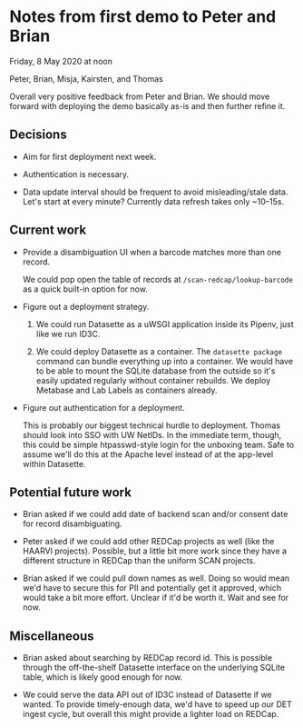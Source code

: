 # Notes from first demo to Peter and Brian

Friday, 8 May 2020 at noon

Peter, Brian, Misja, Kairsten, and Thomas

Overall very positive feedback from Peter and Brian.  We should move forward
with deploying the demo basically as-is and then further refine it.

## Decisions

  - Aim for first deployment next week.

  - Authentication is necessary.

  - Data update interval should be frequent to avoid misleading/stale data.
    Let's start at every minute?  Currently data refresh takes only ~10–15s.

## Current work

  - Provide a disambiguation UI when a barcode matches more than one record.

    We could pop open the table of records at `/scan-redcap/lookup-barcode` as
    a quick built-in option for now.

  - Figure out a deployment strategy.

    1. We could run Datasette as a uWSGI application inside its Pipenv, just
       like we run ID3C.

    2. We could deploy Datasette as a container.  The `datasette package`
       command can bundle everything up into a container.  We would have to be
       able to mount the SQLite database from the outside so it's easily
       updated regularly without container rebuilds.  We deploy Metabase and
       Lab Labels as containers already.

  - Figure out authentication for a deployment.

    This is probably our biggest technical hurdle to deployment.  Thomas should
    look into SSO with UW NetIDs.  In the immediate term, though, this could be
    simple htpasswd-style login for the unboxing team.  Safe to assume we'll do
    this at the Apache level instead of at the app-level within Datasette.

## Potential future work

  - Brian asked if we could add date of backend scan and/or consent date for
    record disambiguating.

  - Peter asked if we could add other REDCap projects as well (like the HAARVI
    projects).  Possible, but a little bit more work since they have a
    different structure in REDCap than the uniform SCAN projects.

  - Brian asked if we could pull down names as well.  Doing so would mean we'd
    have to secure this for PII and potentially get it approved, which would
    take a bit more effort.  Unclear if it'd be worth it.  Wait and see for
    now.

## Miscellaneous

  - Brian asked about searching by REDCap record id.  This is possible through
    the off-the-shelf Datasette interface on the underlying SQLite table, which
    is likely good enough for now.

  - We could serve the data API out of ID3C instead of Datasette if we wanted.
    To provide timely-enough data, we'd have to speed up our DET ingest cycle,
    but overall this might provide a lighter load on REDCap.
